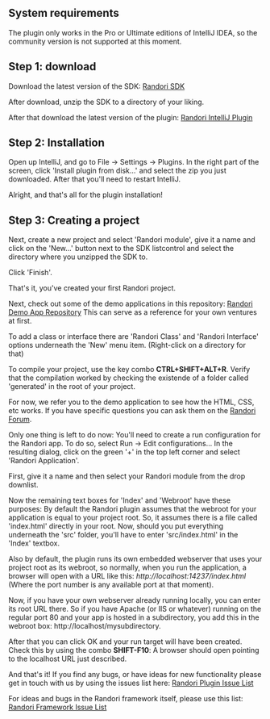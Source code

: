 ## System requirements
The plugin only works in the Pro or Ultimate editions of IntelliJ IDEA, so the community version is not supported at this moment.

## Step 1: download
Download the latest version of the SDK:
[Randori SDK](http://www.teotigraphix.com/labs/RandoriSDK-0.2.0.zip)

After download, unzip the SDK to a directory of your liking.

After that download the latest version of the plugin:
[Randori IntelliJ Plugin](http://www.teotigraphix.com/labs/RandoriPlugin-0.2.0.zip)

## Step 2: Installation
Open up IntelliJ, and go to File -> Settings -> Plugins.
In the right part of the screen, click 'Install plugin from disk...' and select the zip you just downloaded. After that you'll need to restart  IntelliJ.

Alright, and that's all for the plugin installation!

## Step 3: Creating a project
Next, create a new project and select 'Randori module', give it a name and click on the 'New...' button next to the SDK listcontrol and select the directory where you unzipped the SDK to.

Click 'Finish'.

That's it, you've created your first Randori project.

Next, check out some of the demo applications in this repository:
[Randori Demo App Repository](https://github.com/RandoriFrameworkAS/DemoApplications)
This can serve as a reference for your own ventures at first.

To add a class or interface there are 'Randori Class' and 'Randori Interface' options underneath the 'New' menu item. (Right-click on a directory for that)

To compile your project, use the key combo **CTRL+SHIFT+ALT+R**. Verify that the compilation worked by checking the existende of a folder called 'generated' in the root of your project.

For now, we refer you to the demo application to see how the HTML, CSS, etc works. If you have specific questions you can ask them on the [Randori Forum](http://randoriframework.com/forum/).

Only one thing is left to do now: You'll need to create a run configuration for the Randori app. To do so,
select Run -> Edit configurations...
In the resulting dialog, click on the green '+' in the top left corner and select 'Randori Application'.

First, give it a name and then select your Randori module from the drop downlist.

Now the remaining text boxes for 'Index' and 'Webroot' have these purposes:
By default the Randori plugin assumes that the webroot for your application is equal to your project root.
So, it assumes there is a file called 'index.html' directly in your root. Now, should you put everything underneath the 'src' folder, you'll have to enter 'src/index.html' in the 'Index' textbox.

Also by default, the plugin runs its own embedded webserver that uses your project root as its webroot,
so normally, when you run the application, a browser will open with a URL like this: _http://localhost:14237/index.html_
(Where the port number is any available port at that moment).

Now, if you have your own webserver already running locally, you can enter its root URL there. So if you have Apache (or IIS or whatever) running on the regular port 80 and your app is hosted in a subdirectory, you add this in the webroot box:
http://localhost/mysubdirectory.

After that you can click OK and your run target will have been created. Check this by using the combo **SHIFT-F10**: A browser should open pointing to the localhost URL just described.

And that's it! If you find any bugs, or have ideas for new functionality please get in touch with us by using the issues list here:
[Randori Plugin Issue List](https://github.com/RandoriFrameworkAS/Plugin/issues)

For ideas and bugs in the Randori framework itself, please use this list:
[Randori Framework Issue List](https://github.com/RandoriFrameworkAS/Randori/issues)
